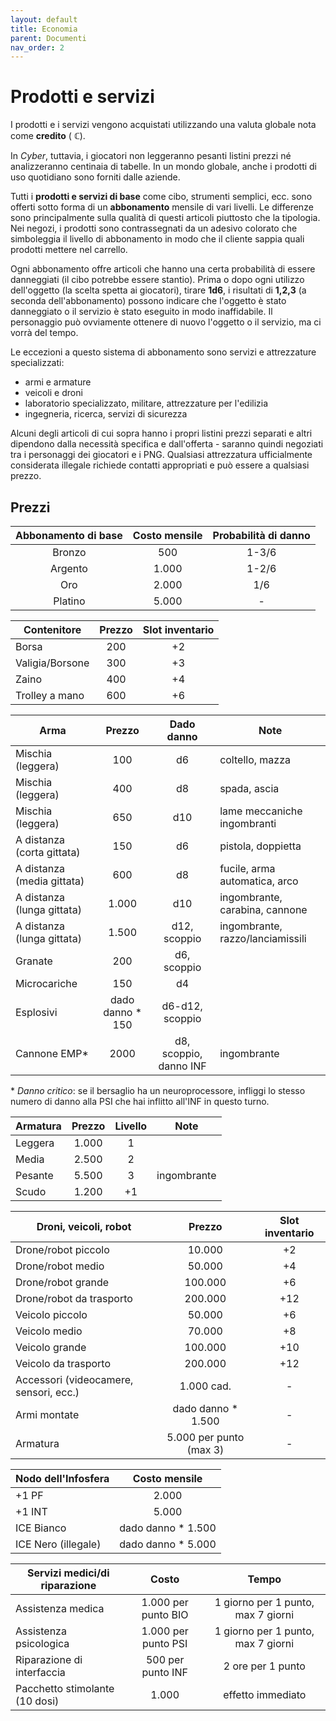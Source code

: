 ```yaml
---
layout: default
title: Economia
parent: Documenti
nav_order: 2
---
```


# Prodotti e servizi

I prodotti e i servizi vengono acquistati utilizzando una valuta globale nota come **credito** ( **ℂ**).

In *Cyber*, tuttavia, i giocatori non leggeranno pesanti listini prezzi né analizzeranno centinaia di tabelle. In un mondo globale, anche i prodotti di uso quotidiano sono forniti dalle aziende.

Tutti i **prodotti e servizi di base** come cibo, strumenti semplici, ecc. sono offerti sotto forma di un **abbonamento** mensile di vari livelli. Le differenze sono principalmente sulla qualità di questi articoli piuttosto che la tipologia.
Nei negozi, i prodotti sono contrassegnati da un adesivo colorato che simboleggia il livello di abbonamento in modo che il cliente sappia quali prodotti mettere nel carrello.

Ogni abbonamento offre articoli che hanno una certa probabilità di essere danneggiati (il cibo potrebbe essere stantio). Prima o dopo ogni utilizzo dell'oggetto (la scelta spetta ai giocatori), tirare **1d6**, i risultati di **1,2,3** (a seconda dell'abbonamento) possono indicare che l'oggetto è stato danneggiato o il servizio è stato eseguito in modo inaffidabile. Il personaggio può ovviamente ottenere di nuovo l'oggetto o il servizio, ma ci vorrà del tempo.

Le eccezioni a questo sistema di abbonamento sono servizi e attrezzature specializzati:

- armi e armature
- veicoli e droni
- laboratorio specializzato, militare, attrezzature per l'edilizia
- ingegneria, ricerca, servizi di sicurezza

Alcuni degli articoli di cui sopra hanno i propri listini prezzi separati e altri dipendono dalla necessità specifica e dall'offerta - saranno quindi negoziati tra i personaggi dei giocatori e i PNG.
Qualsiasi attrezzatura ufficialmente considerata illegale richiede contatti appropriati e può essere a qualsiasi prezzo.

## Prezzi

| Abbonamento di base | Costo mensile | Probabilità di danno |
|:-------------------:|:-------------:|:--------------------:|
|        Bronzo       |      500      |         1-3/6        |
|       Argento       |     1.000     |         1-2/6        |
|         Oro         |     2.000     |          1/6         |
|       Platino       |     5.000     |           -          |

| Contenitore     | Prezzo | Slot inventario |
| --------------- |:------:|:---------------:|
| Borsa           |   200  |        +2       |
| Valigia/Borsone |   300  |        +3       |
| Zaino           |   400  |        +4       |
| Trolley a mano  |   600  |        +6       |

| Arma                       |      Prezzo      |    Dado danno          | Note                             |
| -------------------------- |:----------------:|:----------------------:| -------------------------------- |
| Mischia (leggera)          |        100       |        d6              | coltello, mazza                  |
| Mischia (leggera)          |        400       |        d8              | spada, ascia                     |
| Mischia (leggera)          |        650       |       d10              | lame meccaniche ingombranti      |
| A distanza (corta gittata) |        150       |        d6              | pistola, doppietta               |
| A distanza (media gittata) |        600       |        d8              | fucile, arma automatica, arco    |
| A distanza (lunga gittata) |       1.000      |       d10              | ingombrante, carabina, cannone   |
| A distanza (lunga gittata) |       1.500      |   d12, scoppio         | ingombrante, razzo/lanciamissili |
| Granate                    |        200       |   d6, scoppio          |                                  |
| Microcariche               |        150       |        d4              |                                  |
| Esplosivi                  | dado danno * 150 | d6-d12, scoppio        |                                  |
| Cannone EMP\*              |       2000       | d8, scoppio, danno INF | ingombrante |

\* *Danno critico*: se il bersaglio ha un neuroprocessore, infliggi lo stesso numero di danno alla PSI che hai inflitto all'INF in questo turno.

| Armatura | Prezzo | Livello | Note        |
| -------- |:------:|:-------:| ----------- |
| Leggera  |  1.000 |    1    |             |
| Media    |  2.500 |    2    |             |
| Pesante  |  5.500 |    3    | ingombrante |
| Scudo    |  1.200 |    +1   |             |

| Droni, veicoli, robot                  |          Prezzo         | Slot inventario |
| -------------------------------------- |:-----------------------:|:---------------:|
| Drone/robot piccolo                    |          10.000         |        +2       |
| Drone/robot medio                      |          50.000         |        +4       |
| Drone/robot grande                     |         100.000         |        +6       |
| Drone/robot da trasporto               |         200.000         |       +12       |
| Veicolo piccolo                        |          50.000         |        +6       |
| Veicolo medio                          |          70.000         |        +8       |
| Veicolo grande                         |         100.000         |       +10       |
| Veicolo da trasporto                   |         200.000         |       +12       |
| Accessori (videocamere, sensori, ecc.) |       1.000  cad.       |        -        |
| Armi montate                           |    dado danno * 1.500   |        -        |
| Armatura                               | 5.000 per punto (max 3) |        -        |

| Nodo dell'Infosfera |    Costo mensile   |
| ------------------- |:------------------:|
| +1 PF               |        2.000       |
| +1 INT              |        5.000       |
| ICE Bianco          | dado danno * 1.500 |
| ICE Nero (illegale) | dado danno * 5.000 |


| Servizi medici/di riparazione  |         Costo        |                Tempo               |
| ------------------------------ |:--------------------:|:----------------------------------:|
| Assistenza medica              |  1.000 per punto BIO | 1 giorno per 1 punto, max 7 giorni |
| Assistenza psicologica         | 1.000  per punto PSI | 1 giorno per 1 punto, max 7 giorni |
| Riparazione di interfaccia     |   500 per punto INF  |          2 ore per 1 punto         |
| Pacchetto stimolante (10 dosi) |         1.000        |          effetto immediato         |
